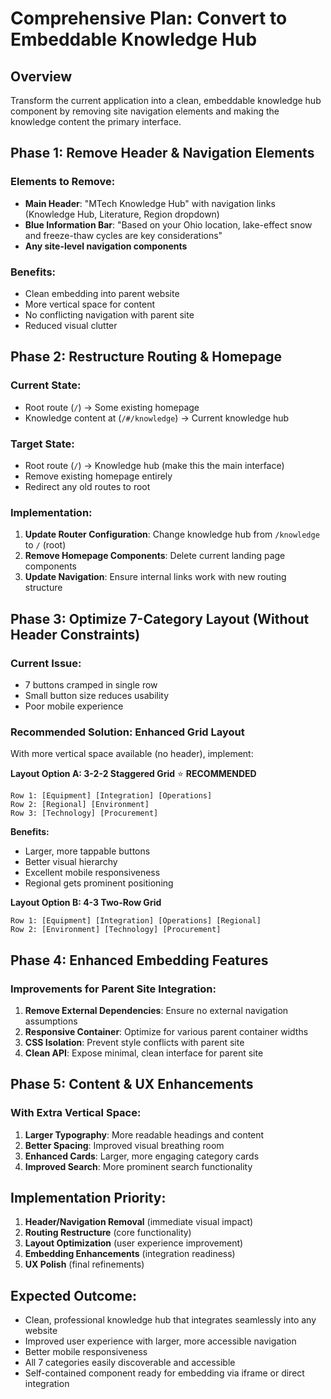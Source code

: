 # Comprehensive Plan: Convert to Embeddable Knowledge Hub

## Overview
Transform the current application into a clean, embeddable knowledge hub component by removing site navigation elements and making the knowledge content the primary interface.

## Phase 1: Remove Header & Navigation Elements
### Elements to Remove:
- **Main Header**: "MTech Knowledge Hub" with navigation links (Knowledge Hub, Literature, Region dropdown)
- **Blue Information Bar**: "Based on your Ohio location, lake-effect snow and freeze-thaw cycles are key considerations"
- **Any site-level navigation components**

### Benefits:
- Clean embedding into parent website
- More vertical space for content
- No conflicting navigation with parent site
- Reduced visual clutter

## Phase 2: Restructure Routing & Homepage
### Current State:
- Root route (`/`) → Some existing homepage 
- Knowledge content at (`/#/knowledge`) → Current knowledge hub

### Target State:
- Root route (`/`) → Knowledge hub (make this the main interface)
- Remove existing homepage entirely
- Redirect any old routes to root

### Implementation:
1. **Update Router Configuration**: Change knowledge hub from `/knowledge` to `/` (root)
2. **Remove Homepage Components**: Delete current landing page components
3. **Update Navigation**: Ensure internal links work with new routing structure

## Phase 3: Optimize 7-Category Layout (Without Header Constraints)
### Current Issue:
- 7 buttons cramped in single row
- Small button size reduces usability
- Poor mobile experience

### Recommended Solution: **Enhanced Grid Layout**
With more vertical space available (no header), implement:

**Layout Option A: 3-2-2 Staggered Grid** ⭐ **RECOMMENDED**
```
Row 1: [Equipment] [Integration] [Operations]
Row 2: [Regional] [Environment] 
Row 3: [Technology] [Procurement]
```

**Benefits:**
- Larger, more tappable buttons
- Better visual hierarchy
- Excellent mobile responsiveness
- Regional gets prominent positioning

**Layout Option B: 4-3 Two-Row Grid**
```
Row 1: [Equipment] [Integration] [Operations] [Regional]
Row 2: [Environment] [Technology] [Procurement]
```

## Phase 4: Enhanced Embedding Features
### Improvements for Parent Site Integration:
1. **Remove External Dependencies**: Ensure no external navigation assumptions
2. **Responsive Container**: Optimize for various parent container widths
3. **CSS Isolation**: Prevent style conflicts with parent site
4. **Clean API**: Expose minimal, clean interface for parent site

## Phase 5: Content & UX Enhancements
### With Extra Vertical Space:
1. **Larger Typography**: More readable headings and content
2. **Better Spacing**: Improved visual breathing room
3. **Enhanced Cards**: Larger, more engaging category cards
4. **Improved Search**: More prominent search functionality

## Implementation Priority:
1. **Header/Navigation Removal** (immediate visual impact)
2. **Routing Restructure** (core functionality)
3. **Layout Optimization** (user experience improvement)
4. **Embedding Enhancements** (integration readiness)
5. **UX Polish** (final refinements)

## Expected Outcome:
- Clean, professional knowledge hub that integrates seamlessly into any website
- Improved user experience with larger, more accessible navigation
- Better mobile responsiveness
- All 7 categories easily discoverable and accessible
- Self-contained component ready for embedding via iframe or direct integration